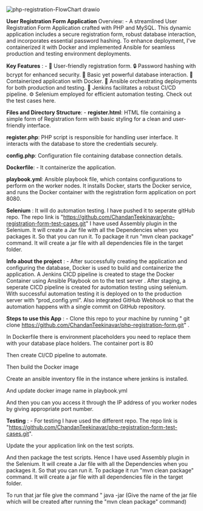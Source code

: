 ![php-registration-FlowChart drawio](https://github.com/ChandanTeekinavar/php-registration-form/assets/146753303/94c07d53-2c67-417b-abfa-92ff1be61d04)

**User Registration Form Application**
Overview: -
A streamlined User Registration Form Application crafted with PHP and MySQL. This dynamic application includes a secure registration form, robust database interaction, and incorporates essential password hashing. To enhance deployment, I've containerized it with Docker and implemented Ansible for seamless production and testing environment deployments.


**Key Features** : -
📝 User-friendly registration form.
🔒 Password hashing with bcrypt for enhanced security.
🔄 Basic yet powerful database interaction.
🐳 Containerized application with Docker.
🚀 Ansible orchestrating deployments for both production and testing.
🔧 Jenkins facilitates a robust CI/CD pipeline.
⚙️ Selenium employed for efficient automation testing. Check out the test cases here.


**Files and Directory Structure**: -
**register.html**: HTML file containing a simple form of Registration form with basic styling for a clean and user-friendly interface.

**register.php**: PHP script is responsible for handling user interface. It interacts with the database to store the credentials securely.

**config.php**: Configuration file containing database connection details.

**Dockerfile**: - It containerize the application.

**playbook.yml**: Ansible playbook file, which contains configurations to perform on the worker nodes. It installs Docker, starts the Docker service, and runs the Docker container with the registration form application on port 8080.

**Selenium** : It will do automation testing. I have pushed it to seperate gitHub repo. The repo link is "https://github.com/ChandanTeekinavar/php-registration-form-test-cases.git" I have used Assembly plugin in the Selenium. It will create a Jar file with all the Dependencies when you packages it. So that you can run it. To package it run "mvn clean package" command. It will create a jar file with all dependencies file in the target folder.




**Info about the project** : -
After successfully creating the application and configuring the database, Docker is used to build and containerize the application. A Jenkins CICD pipeline is created to stage the Docker Container using Ansible Playbook on to the test server . After staging, a seperate CICD pipeline is created for automation testing using selenium. With successful automation testing it is deployed on to the production server with “prod_config.yml”.
Also integrated GitHub Webhook so that the automation happens with a single commit on GitHub repository.




**Steps to use this App** : -
Clone this repo to your machine by running " git clone https://github.com/ChandanTeekinavar/php-registration-form.git" .

In Dockerfile there is environment placeholders you need to replace them with your database place holders. The container port is 80 

Then create CI/CD pipeline to automate.

Then build the Docker image 

Create an ansible inventory file in the instance where jenkins is installed.

And update docker image name in playbook.yml

And then you can you access it through the IP address of you worker nodes by giving appropriate port number.

**Testing** : -
For testing I have used the different repo. The repo link is "https://github.com/ChandanTeekinavar/php-registration-form-test-cases.git".

Update the your application link on the test scripts.

And then package the test scripts. Hence I have used Assembly plugin in the Selenium. It will create a Jar file with all the Dependencies when you packages it. So that you can run it. To package it run "mvn clean package" command. It will create a jar file with all dependencies file in the target folder.

To run that jar file give the command " java -jar <jar file name> (Give the name of the jar file which will be created after running the "mvn clean package" command)
